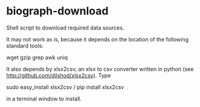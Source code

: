 # biograph-download
Shell script to download required data sources.

It may not work as is, because it depends on the location of the following standard tools:

wget
gzip
grep
awk
uniq

It also depends by xlsx2csv, an xlsx to csv converter written in python (see http://github.com/dilshod/xlsx2csv). Type 

sudo easy_install xlsx2csv / pip install xlsx2csv

in a terminal window to install.
